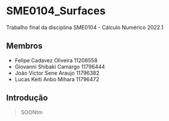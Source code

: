 # SME0104_Surfaces
Trabalho final da disciplina SME0104 - Cálculo Numérico 2022.1

## Membros

- Felipe Cadavez Oliveira     11208558
- Giovanni Shibaki Camargo    11796444
- João Victor Sene Araujo     11796382
- Lucas Keiti Anbo Mihara     11796472

## Introdução

> SOONtm
